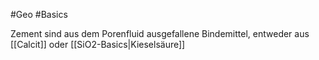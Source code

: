 #Geo #Basics 

Zement sind aus dem Porenfluid ausgefallene Bindemittel, entweder aus [[Calcit]] oder [[SiO2-Basics|Kieselsäure]]